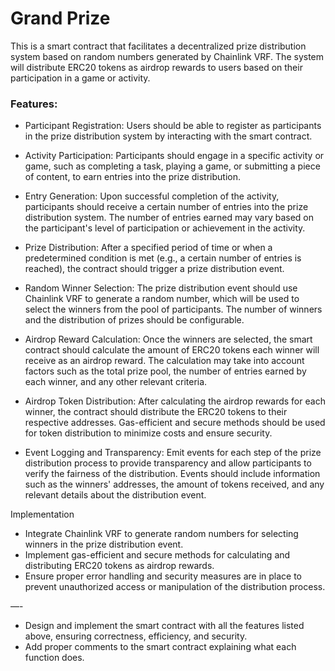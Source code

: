 # Grand Prize

This is a smart contract that facilitates a decentralized prize distribution system based on random numbers generated by Chainlink VRF. The system will distribute ERC20 tokens as airdrop rewards to users based on their participation in a game or activity.

### Features:

- Participant Registration: Users should be able to register as participants in the prize distribution system by interacting with the smart contract.

- Activity Participation: Participants should engage in a specific activity or game, such as completing a task, playing a game, or submitting a piece of content, to earn entries into the prize distribution.

- Entry Generation: Upon successful completion of the activity, participants should receive a certain number of entries into the prize distribution system. The number of entries earned may vary based on the participant's level of participation or achievement in the activity.

- Prize Distribution: After a specified period of time or when a predetermined condition is met (e.g., a certain number of entries is reached), the contract should trigger a prize distribution event.

- Random Winner Selection: The prize distribution event should use Chainlink VRF to generate a random number, which will be used to select the winners from the pool of participants. The number of winners and the distribution of prizes should be configurable.

- Airdrop Reward Calculation: Once the winners are selected, the smart contract should calculate the amount of ERC20 tokens each winner will receive as an airdrop reward. The calculation may take into account factors such as the total prize pool, the number of entries earned by each winner, and any other relevant criteria.

- Airdrop Token Distribution: After calculating the airdrop rewards for each winner, the contract should distribute the ERC20 tokens to their respective addresses. Gas-efficient and secure methods should be used for token distribution to minimize costs and ensure security.

- Event Logging and Transparency: Emit events for each step of the prize distribution process to provide transparency and allow participants to verify the fairness of the distribution. Events should include information such as the winners' addresses, the amount of tokens received, and any relevant details about the distribution event.

Implementation

- Integrate Chainlink VRF to generate random numbers for selecting winners in the prize distribution event.
- Implement gas-efficient and secure methods for calculating and distributing ERC20 tokens as airdrop rewards.
- Ensure proper error handling and security measures are in place to prevent unauthorized access or manipulation of the distribution process.

—-

- Design and implement the smart contract with all the features listed above, ensuring correctness, efficiency, and security.
- Add proper comments to the smart contract explaining what each function does.
